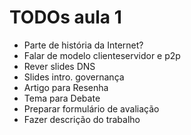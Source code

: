# TODOs aula 1
* Parte de história da Internet?
* Falar de modelo clienteservidor e p2p
* Rever slides DNS
* Slides intro. governança
* Artigo para Resenha
* Tema para Debate
* Preparar formulário de avaliação
* Fazer descrição do trabalho
